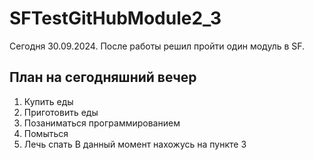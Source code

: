 # SFTestGitHubModule2_3
Сегодня 30.09.2024. После работы решил пройти один модуль в SF.
## План на сегодняшний вечер
1. Купить еды
2. Приготовить еды
3. Позаниматься программированием
4. Помыться
5. Лечь спать
В данный момент нахожусь на пункте 3
